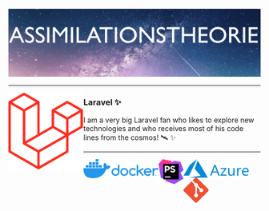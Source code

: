 [![Header](https://github.com/Assimilationstheorie/Assimilationstheorie/blob/master/header.png "Header")](https://leafhouse.de/)

 ---
 
<p>
 <img width="150" align='left' src="https://github.com/Assimilationstheorie/Assimilationstheorie/blob/master/laravel.png?raw=true">
</p>
 
### Laravel ✨

I am a very big Laravel fan who likes to explore new technologies and who receives most of his code lines from the cosmos! 🛰 ✨ 

 ---
 
<p>
 <img width="150" align='left' src="https://github.com/Assimilationstheorie/Assimilationstheorie/blob/master/docker.png?raw=true">
  <img width="50" align='left' src="https://github.com/Assimilationstheorie/Assimilationstheorie/blob/master/phpstorm.png?raw=true">
  <img width="130" align='left' src="https://github.com/Assimilationstheorie/Assimilationstheorie/blob/master/azure.png?raw=true">
  <img width="50" align='left' src="https://github.com/Assimilationstheorie/Assimilationstheorie/blob/master/git.png?raw=true">
</p>
